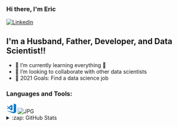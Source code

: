 ### Hi there, I'm Eric
[![Linkedin](https://img.shields.io/badge/-LinkedIn-blue?style=flat&logo=Linkedin&logoColor=white)](https://www.linkedin.com/in/zhenrui-yu)

## I'm a Husband, Father, Developer, and Data Scientist!!

- 🌱 I’m currently learning everything 🤣
- 👯 I’m looking to collaborate with other data scientists
- 🥅 2021 Goals: Find a data science job

### Languages and Tools:

<img alt="PNG" src="https://raw.githubusercontent.com/github/explore/80688e429a7d4ef2fca1e82350fe8e3517d3494d/topics/visual-studio-code/visual-studio-code.png" width = 26px/>
<img alt="JPG" src="https://www.iconspng.com/images/python-language-logo/python-language-logo.jpg" width = 26px/>

<details>
  <summary>:zap: GitHub Stats</summary>
<img align="left" alt="Eric's GitHub Stats" src="https://github-readme-stats.codestackr.vercel.app/api?username=yzr1996&show_icons=true&hide_border=true" />
